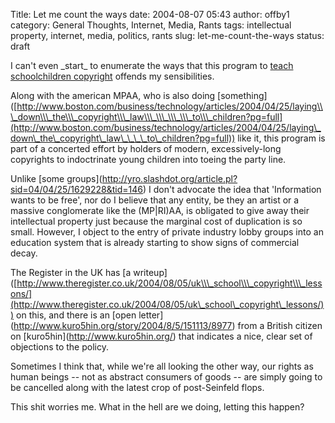 Title: Let me count the ways
date: 2004-08-07 05:43
author: offby1
category: General Thoughts, Internet, Media, Rants
tags: intellectual property, internet, media, politics, rants
slug: let-me-count-the-ways
status: draft

I can\'t even \_start\_ to enumerate the ways that this program to [teach schoolchildren copyright](http://www.musicmanifesto.co.uk/) offends my sensibilities.

Along with the american MPAA, who is also doing \[something\]([http://www.boston.com/business/technology/articles/2004/04/25/laying\\\_down\\\_the\\\_copyright\\\_law\\\_\\\_\\\_\\\_to\\\_children?pg=full](http://www.boston.com/business/technology/articles/2004/04/25/laying\_down\_the\_copyright\_law\_\_\_\_to\_children?pg=full)) like it, this program is part of a concerted effort by holders of modern, excessively-long copyrights to indoctrinate young children into toeing the party line.

Unlike \[some groups\](<http://yro.slashdot.org/article.pl?sid=04/04/25/1629228&tid=146>) I don\'t advocate the idea that \'Information wants to be free\', nor do I believe that any entity, be they an artist or a massive conglomerate like the (MP\|RI)AA, is obligated to give away their intellectual property just because the marginal cost of duplication is so small. However, I object to the entry of private industry lobby groups into an education system that is already starting to show signs of commercial decay.

The Register in the UK has \[a writeup\]([http://www.theregister.co.uk/2004/08/05/uk\\\_school\\\_copyright\\\_lessons/](http://www.theregister.co.uk/2004/08/05/uk\_school\_copyright\_lessons/)) on this, and there is an \[open letter\](<http://www.kuro5hin.org/story/2004/8/5/151113/8977>) from a British citizen on \[kuro5hin\](<http://www.kuro5hin.org/>) that indicates a nice, clear set of objections to the policy.

Sometimes I think that, while we\'re all looking the other way, our rights as human beings \-- not as abstract consumers of goods \-- are simply going to be cancelled along with the latest crop of post-Seinfeld flops.

This shit worries me. What in the hell are we doing, letting this happen?
